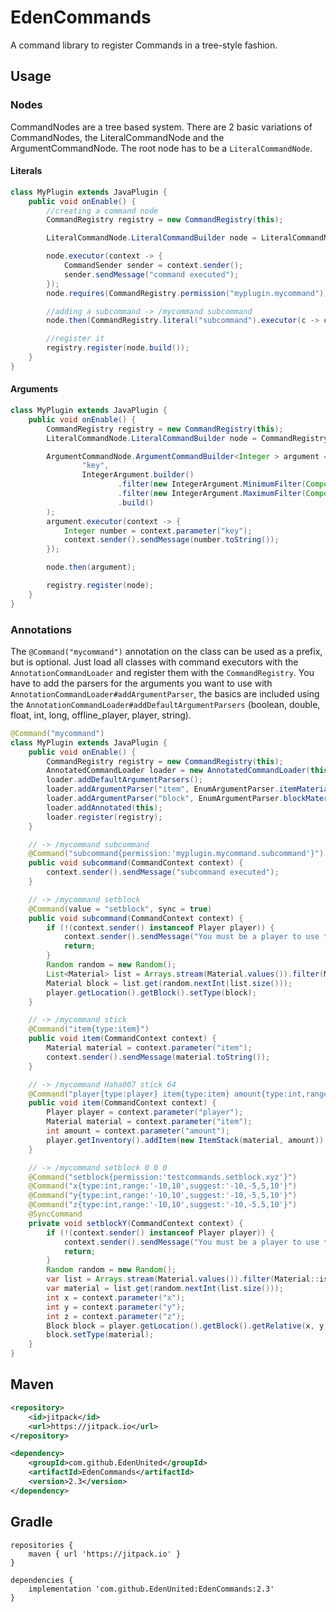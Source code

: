 # EdenCommands
A command library to register Commands in a tree-style fashion.

## Usage

### Nodes
CommandNodes are a tree based system.
There are 2 basic variations of CommandNodes, the LiteralCommandNode and the ArgumentCommandNode.
The root node has to be a `LiteralCommandNode`.

#### Literals

```java
class MyPlugin extends JavaPlugin {
    public void onEnable() {
        //creating a command node
        CommandRegistry registry = new CommandRegistry(this);

        LiteralCommandNode.LiteralCommandBuilder node = LiteralCommandNode.builder("mycommand");

        node.executor(context -> {
            CommandSender sender = context.sender();
            sender.sendMessage("command executed");
        });
        node.requires(CommandRegistry.permission("myplugin.mycommand"));

        //adding a subcommand -> /mycommand subcommand
        node.then(CommandRegistry.literal("subcommand").executor(c -> c.sender().sendMessage("subcommand executed")));

        //register it
        registry.register(node.build());
    }
}
```

#### Arguments

```java
class MyPlugin extends JavaPlugin {
    public void onEnable() {
        CommandRegistry registry = new CommandRegistry(this);
        LiteralCommandNode.LiteralCommandBuilder node = CommandRegistry.literal("mycommand");

        ArgumentCommandNode.ArgumentCommandBuilder<Integer > argument = CommandRegistry.argument(
                "key",
                IntegerArgument.builder()
                        .filter(new IntegerArgument.MinimumFilter(Component.text("The argument must be positive!"), 0))
                        .filter(new IntegerArgument.MaximumFilter(Component.text("The argument is caped at 10!"), 0))
                        .build()
        );
        argument.executor(context -> {
            Integer number = context.parameter("key");
            context.sender().sendMessage(number.toString());
        });

        node.then(argument);

        registry.register(node);
    }
}
```

### Annotations


The `@Command("mycommand")` annotation on the class can be used as a prefix, but is optional.
Just load all classes with command executors with the `AnnotationCommandLoader` and register them with the `CommandRegistry`.
You have to add the parsers for the arguments you want to use with `AnnotationCommandLoader#addArgumentParser`,
the basics are included using the `AnnotationCommandLoader#addDefaultArgumentParsers` (boolean, double, float, int, long, offline_player, player, string).

```java
@Command("mycommand")
class MyPlugin extends JavaPlugin {
    public void onEnable() {
        CommandRegistry registry = new CommandRegistry(this);
        AnnotatedCommandLoader loader = new AnnotatedCommandLoader(this);
        loader.addDefaultArgumentParsers();
        loader.addArgumentParser("item", EnumArgumentParser.itemMaterialParser());
        loader.addArgumentParser("block", EnumArgumentParser.blockMaterialParser());
        loader.addAnnotated(this);
        loader.register(registry);
    }

    // -> /mycommand subcommand
    @Command("subcommand{permission:'myplugin.mycommand.subcommand'}")
    public void subcommand(CommandContext context) {
        context.sender().sendMessage("subcommand executed");
    }

    // -> /mycommand setblock
    @Command(value = "setblock", sync = true)
    public void subcommand(CommandContext context) {
        if (!(context.sender() instanceof Player player)) {
            context.sender().sendMessage("You must be a player to use this command.");
            return;
        }
        Random random = new Random();
        List<Material> list = Arrays.stream(Material.values()).filter(Material::isBlock).toList();
        Material block = list.get(random.nextInt(list.size()));
        player.getLocation().getBlock().setType(block);
    }

    // -> /mycommand stick
    @Command("item{type:item}")
    public void item(CommandContext context) {
        Material material = context.parameter("item");
        context.sender().sendMessage(material.toString());
    }

    // -> /mycommand Haha007 stick 64
    @Command("player{type:player} item{type:item} amount{type:int,range:'1,64',suggest:'1,8,16,32,64'}")
    public void item(CommandContext context) {
        Player player = context.parameter("player");
        Material material = context.parameter("item");
        int amount = context.parameter("amount");
        player.getInventory().addItem(new ItemStack(material, amount));
    }

    // -> /mycommand setblock 0 0 0
    @Command("setblock{permission:'testcommands.setblock.xyz'}")
    @Command("x{type:int,range:'-10,10',suggest:'-10,-5,5,10'}")
    @Command("y{type:int,range:'-10,10',suggest:'-10,-5,5,10'}")
    @Command("z{type:int,range:'-10,10',suggest:'-10,-5,5,10'}")
    @SyncCommand
    private void setblockY(CommandContext context) {
        if (!(context.sender() instanceof Player player)) {
            context.sender().sendMessage("You must be a player to use this command.");
            return;
        }
        Random random = new Random();
        var list = Arrays.stream(Material.values()).filter(Material::isBlock).toList();
        var material = list.get(random.nextInt(list.size()));
        int x = context.parameter("x");
        int y = context.parameter("y");
        int z = context.parameter("z");
        Block block = player.getLocation().getBlock().getRelative(x, y, z);
        block.setType(material);
    }
}
```

## Maven
```xml
<repository>
    <id>jitpack</id>
    <url>https://jitpack.io</url>
</repository>
```
```xml
<dependency>
    <groupId>com.github.EdenUnited</groupId>
    <artifactId>EdenCommands</artifactId>
    <version>2.3</version>
</dependency>
```

## Gradle
```
repositories {
    maven { url 'https://jitpack.io' }
}
```
```
dependencies {
    implementation 'com.github.EdenUnited:EdenCommands:2.3'
}
```